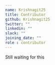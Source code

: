 ```yaml
---
name: Krishnagit25
title: Contributor
github: Krishnagit25
twitter: ""
linkedin: ""
slack: ""
joining_date: ""
role : contributor
---
```


Still waiting for this
